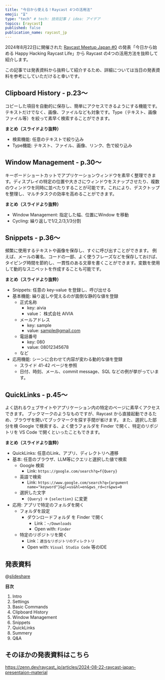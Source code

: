 ```yaml
---
title: "今日から使える！Raycast 4つの活用法"
emoji: "⏳"
type: "tech" # tech: 技術記事 / idea: アイデア
topics: [raycast]
published: false
publication_name: raycast_jp
---
```


2024年8月22日に開催された [Raycast Meetup Japan #0](https://raycast.connpass.com/event/326949/) の発表「今日から始める Happy Hacking Raycast Life」から Raycast の4つの活用方法を抜粋して紹介します。

この記事では発表資料から抜粋して紹介するため、詳細については当日の発表資料を参考にしていただけると幸いです。

## Clipboard History - p.23〜
コピーした項目を自動的に保存し、簡単にアクセスできるようにする機能です。テキストだけでなく、画像、ファイルなども対象です。Type（テキスト、画像ファイル等）を絞って素早く検索することができます。

**まとめ（スライドより抜粋）**
- 検索機能: 任意のテキストで絞り込み
- Type機能: テキスト、ファイル、画像、リンク、色で絞り込み

## Window Management - p.30〜
キーボードショートカットでアプリケーションウィンドウを素早く整理できます。ディスプレイの特定の位置や大きさにウィンドウをスナップさせたり、複数のウィンドウを同時に並べたりすることが可能です。これにより、デスクトップを整理し、マルチタスクの効率を高めることができます。

**まとめ（スライドより抜粋）**
- Window Management: 指定した幅、位置にWindow を移動
- Cycling: 繰り返しで1/2,2/3,1/3分割

## Snippets - p.36〜
頻繁に使用するテキストや画像を保存し、すぐに呼び出すことができます。
例えば、メールの署名、コードの一部、よく使うフレーズなどを保存しておけば、タイピング時間を節約し、一貫性のある文章を書くことができます。変数を使用して動的なスニペットを作成することも可能です。

**まとめ（スライドより抜粋）**
- Snippets: 任意の key-value を登録し、呼び出せる
- 基本機能: 繰り返しや覚えるのが面倒な静的な値を登録
  - 正式名称
    - key: aivia
    - value： 株式会社 AIVIA
  - メールアドレス
    - key: sample
    - value: sample@gmail.com
  - 電話番号
    - key: 080
    - value: 08012345678
  - など
- 応用機能: シーンに合わせて内容が変わる動的な値を登録
  - スライド 41-42 ページを参照
  - 日付、時刻、メール、commit message、SQL などの例が挙がっています。

## QuickLinks - p.45〜
よく訪れるウェブサイトやアプリケーション内の特定のページに素早くアクセスできます。
ブックマークのようなものですが、Raycast から直接起動できるため、ブラウザを開いてブックマークを探す手間が省けます。
また、選択した部分を検 Google で検索する、よく使うフォルダを Finder で開く、特定のリポジトリを VS Code で開くといったこともできます。

**まとめ（スライドより抜粋）**
- QuickLinks: 任意のLink、アプリ、ディレクトリへ遷移
- 基本: 任意のブラウザ、LLM等にクエリと選択した値で検索
  - Google 検索
    - Link: `https://google.com/search?q=f{Query}`
  - 英語で検索
    - Link: `https://www.google.com/search?q={argument name="keyword"}&gl=us&hl=en&gws_rd=cr&pws=0`
  - 選択した文字
    - `{Query}` → `{selection}` に変更
- 応用: アプリで特定のフォルダを開く
  - フォルダを設定
    - ダウンロードフォルダ を Finder で開く
      - Link：`~/Downloads`
      - Open with: `Finder`
  - 特定のリポジトリを開く
    - Link：`適当なリポジトリのディレクトリ`
    - Open with: `Visual Studio Code` 等のIDE

## 発表資料
@[slideshare](1Y9U74QH5nb9nv)

**目次**
1. Intro
2. Settings
3. Basic Commands
4. Clipboard History
5. Window Management
6. Snippets
7. QuickLinks
8. Summery
9. Q&A

## そのほかの発表資料はこちら
https://zenn.dev/raycast_jp/articles/2024-08-22-raycast-japan-presentaion-material
